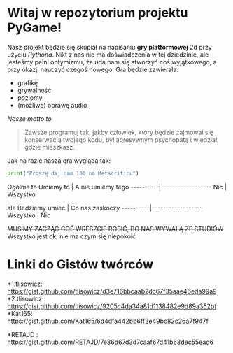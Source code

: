 # **Witaj w repozytorium projektu PyGame!**


Nasz projekt będzie się skupiał na napisaniu **gry platformowej** 2d przy użyciu *Pythona*. Nikt z nas nie ma doświadczenia w tej dziedzinie, ale jesteśmy pełni optymizmu, że uda nam się stworzyć coś wyjątkowego, a przy okazji nauczyć czegoś nowego.
Gra będzie zawierała:
* grafikę
* grywalność
* poziomy
* (możliwe) oprawę audio

_Nasze motto to_
>Zawsze programuj tak, jakby człowiek, który będzie zajmował się konserwacją twojego kodu, był agresywnym psychopatą i wiedział, gdzie mieszkasz.

Jak na razie nasza gra wygląda tak:
```Python
print("Proszę daj nam 100 na Metacriticu")
```
Ogólnie to
Umiemy to | A nie umiemy tego
----------|------------------
Nic | Wszystko

ale
Bedziemy umieć | Co nas zaskoczy
----------|------------------
Wszystko | Nic

~~MUSIMY ZACZĄĆ COŚ WRESZCIE ROBIĆ, BO NAS WYWALĄ ZE STUDIÓW~~
Wszystko jest ok, nie ma czym się niepokoić

# **Linki do Gistów twórców**
*1.tlisowicz: https://gist.github.com/tlisowicz/d3e716bbcaab2dc67f35aae46eda99a9
*2.tlisowicz https://gist.github.com/tlisowicz/9205c4da34a81d1138482e9d89a352bf
*Kat165: https://gist.github.com/Kat165/6d4dfa442bb6ff2e49bc82c26a7f947f


*RETAJD : https://gist.github.com/RETAJD/7e36d67d3d7caaf67d41b63dec55ead6
